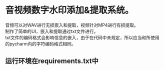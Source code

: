 # 音视频数字水印添加&提取系统。
音频可以对WAV进行无损嵌入和提取，视频针对MP4进行有损提取。  
制作了简单的UI，嵌入和提取通过txt文件进行。  
txt文件的编码格式会影响信息的嵌入，由于在代码中未规定，所以应当和所使用的pycharm内的字符编码格式相同。  
## 运行环境在requirements.txt中
